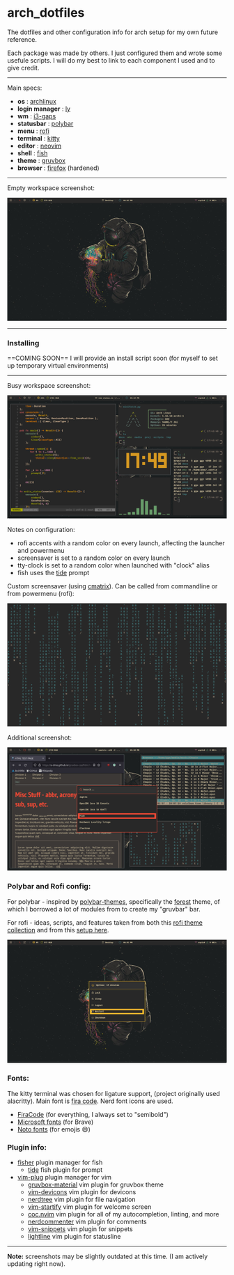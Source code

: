 # arch_dotfiles

The dotfiles and other configuration info for arch setup for my own future reference.

Each package was made by others. I just configured them and wrote some usefule scripts. I will do my best to link to each component I used and to give credit.

---

Main specs:

- **os** : [archlinux](https://wiki.archlinux.org/) 
- **login manager** : [ly](https://github.com/fairyglade/ly)
- **wm** : [i3-gaps](https://github.com/Airblader/i3)
- **statusbar** : [polybar](https://github.com/polybar/polybar)
- **menu** : [rofi](https://github.com/davatorium/rofi)
- **terminal** : [kitty](https://github.com/kovidgoyal/kitty)
- **editor** : [neovim](https://github.com/neovim/neovim)
- **shell** : [fish](https://github.com/fish-shell/fish-shell)
- **theme** : [gruvbox](https://github.com/morhetz/gruvbox)
- **browser** : [firefox](https://www.mozilla.org/en-US/firefox/new/) (hardened)

---

Empty workspace screenshot:

![Screen1](Screenshots/empty.png)

---

### Installing

==COMING SOON== I will provide an install script soon (for myself to set up temporary virtual environments)

---

Busy workspace screenshot:

![Screen2](Screenshots/tiled.png)

Notes on configuration:
- rofi accents with a random color on every launch, affecting the launcher and powermenu
- screensaver is set to a random color on every launch
- tty-clock is set to a random color when launched with "clock" alias
- fish uses the [tide](https://github.com/IlanCosman/tide) prompt

Custom screensaver (using [cmatrix](https://github.com/abishekvashok/cmatrix)). Can be called from commandline or from powermenu (rofi):

![Screen3](Screenshots/screen4.png)

Additional screenshot:

![Screen4](Screenshots/floating.png)

### Polybar and Rofi config:

For polybar - inspired by [polybar-themes](https://github.com/adi1090x/polybar-themes), specifically the [forest](https://github.com/adi1090x/polybar-themes/blob/master/README.md#Forest) theme, of which I borrowed a lot of modules from to create my "gruvbar" bar.

For rofi - ideas, scripts, and features taken from both this [rofi theme collection](https://github.com/adi1090x/rofi) and from this [setup here](https://github.com/adi1090x/polybar-themes).

![Screen5](Screenshots/power.png)

### Fonts:

The kitty terminal was chosen for ligature support, (project originally used alacritty). Main font is [fira code](https://github.com/tonsky/FiraCode). Nerd font icons are used.

- [FiraCode](https://www.nerdfonts.com/) (for everything, I always set to "semibold")
- [Microsoft fonts](https://aur.archlinux.org/packages/ttf-ms-fonts) (for Brave)
- [Noto fonts](https://github.com/notofonts/noto-fonts) (for emojis :smile:)

### Plugin info:

- [fisher](https://github.com/jorgebucaran/fisher) plugin manager for fish
  - [tide](https://github.com/IlanCosman/tide) fish plugin for prompt
- [vim-plug](https://github.com/junegunn/vim-plug) plugin manager for vim
  - [gruvbox-material](https://github.com/sainnhe/gruvbox-material) vim plugin for gruvbox theme
  - [vim-devicons](https://github.com/ryanoasis/vim-devicons) vim plugin for devicons
  - [nerdtree](https://github.com/preservim/nerdtree) vim plugin for file navigation
  - [vim-startify](https://github.com/mhinz/vim-startify) vim plugin for welcome screen
  - [coc.nvim](https://github.com/neoclide/coc.nvim) vim plugin for all of my autocompletion, linting, and more
  - [nerdcommenter](https://github.com/perservim/nerdcommenter) vim plugin for comments
  - [vim-snippets](https://github.com/honza/vim-snippets) vim plugin for snippets
  - [lightline](https://github.com/itchyny/lightline.vim) vim plugin for statusline

---

**Note:** screenshots may be slightly outdated at this time. (I am actively updating right now).
